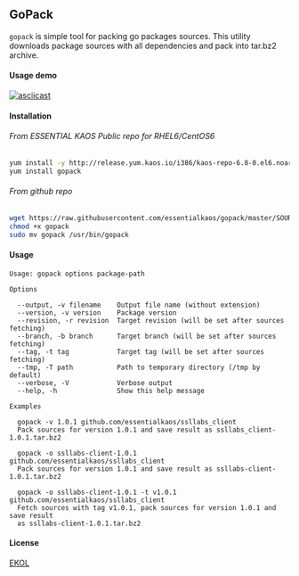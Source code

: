 ## GoPack

`gopack` is simple tool for packing go packages sources. This utility downloads package sources with all dependencies and pack into tar.bz2 archive.

#### Usage demo

[![asciicast](https://asciinema.org/a/40694.png)](https://asciinema.org/a/40694)

#### Installation

###### From ESSENTIAL KAOS Public repo for RHEL6/CentOS6

```bash
yum install -y http://release.yum.kaos.io/i386/kaos-repo-6.8-0.el6.noarch.rpm
yum install gopack
```

###### From github repo

```bash
wget https://raw.githubusercontent.com/essentialkaos/gopack/master/SOURCES/gopack
chmod +x gopack
sudo mv gopack /usr/bin/gopack
```

#### Usage

```
Usage: gopack options package-path

Options

  --output, -v filename    Output file name (without extension)
  --version, -v version    Package version
  --revision, -r revision  Target revision (will be set after sources fetching)
  --branch, -b branch      Target branch (will be set after sources fetching)
  --tag, -t tag            Target tag (will be set after sources fetching)
  --tmp, -T path           Path to temporary directory (/tmp by default)
  --verbose, -V            Verbose output
  --help, -h               Show this help message

Examples

  gopack -v 1.0.1 github.com/essentialkaos/ssllabs_client
  Pack sources for version 1.0.1 and save result as ssllabs_client-1.0.1.tar.bz2

  gopack -o ssllabs-client-1.0.1 github.com/essentialkaos/ssllabs_client
  Pack sources for version 1.0.1 and save result as ssllabs-client-1.0.1.tar.bz2

  gopack -o ssllabs-client-1.0.1 -t v1.0.1 github.com/essentialkaos/ssllabs_client
  Fetch sources with tag v1.0.1, pack sources for version 1.0.1 and save result 
  as ssllabs-client-1.0.1.tar.bz2

```

#### License

[EKOL](https://essentialkaos.com/ekol)
